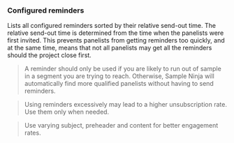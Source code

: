 ### Configured reminders
Lists all configured reminders sorted by their relative send-out time. The relative send-out time is determined from the time when the panelists were first invited. This prevents panelists from getting reminders too quickly, and at the same time, means that not all panelists may get all the reminders should the project close first.

> A reminder should only be used if you are likely to run out of sample in a segment you are trying to reach. Otherwise, Sample Ninja will automatically find more qualified panelists without having to send reminders.

> Using reminders excessively may lead to a higher unsubscription rate. Use them only when needed.

> Use varying subject, preheader and content for better engagement rates.
